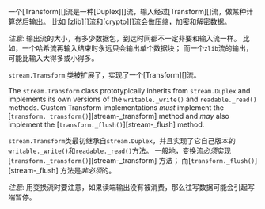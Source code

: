 
一个[Transform][]流是一种[Duplex][]流，输入经过[Transform][]流，做某种计算然后输出。
比如 [zlib][]流和[crypto][]流会做压缩，加密和解密数据。

*注意*: 输出流的大小，有多少数据包，到达时间都不一定非要和输入流一样。
比如，一个哈希流再输入结束时永远只会输出单个数据块；
而一个`zlib`流的输出，可能比输入大得多或小得多。

`stream.Transform` 类被扩展了，实现了一个[Transform][]流。

The `stream.Transform` class prototypically inherits from `stream.Duplex` and
implements its own versions of the `writable._write()` and `readable._read()`
methods. Custom Transform implementations *must* implement the
[`transform._transform()`][stream-_transform] method and *may* also implement
the [`transform._flush()`][stream-_flush] method.

`stream.Transform`类最初继承自`stream.Duplex`，并且实现了它自己版本的`writable._write()`和`readable._read()`方法。
一般地，变换流*必须*实现[`transform._transform()`][stream-_transform] 方法；
而[`transform._flush()`][stream-_flush] 方法是*非必须*的。

*注意*: 用变换流时要注意，如果读端输出没有被消费，那么往写数据可能会引起写端暂停。

